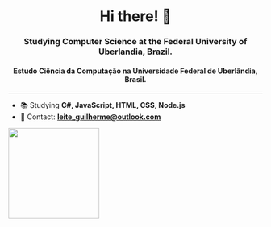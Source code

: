 <h1 align="center">Hi there! 👋</h1>
<h3 align="center">Studying Computer Science at the Federal University of Uberlandia, Brazil.</h3>
<h4 align="center">Estudo Ciência da Computação na Universidade Federal de Uberlândia, Brasil.</h4>
<hr>

- 📚 Studying **C#, JavaScript, HTML, CSS, Node.js**
- 📧 Contact: **leite_guilherme@outlook.com**

 <div>
  <a href="https://github.com/Mintrous">
  <img height="180em" src="https://github-readme-stats.vercel.app/api/top-langs/?username=Mintrous&layout=compact&langs_count=7&theme=dracula"/>
</div>

<!--
**Mintrous/Mintrous** is a ✨ _special_ ✨ repository because its `README.md` (this file) appears on your GitHub profile.

Here are some ideas to get you started:

- 🔭 I’m currently working on ...
- 🌱 I’m currently learning ...
- 👯 I’m looking to collaborate on ...
- 🤔 I’m looking for help with ...
- 💬 Ask me about ...
- 📫 How to reach me: ...
- 😄 Pronouns: ...
- ⚡ Fun fact: ...
-->

